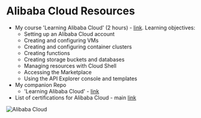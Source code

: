# Alibaba Cloud Resources

 - My course 'Learning Alibaba Cloud' (2 hours) - [link](https://www.linkedin.com/learning/learning-alibaba-cloud).  Learning objectives: 
    - Setting up an Alibaba Cloud account
    - Creating and configuring VMs
    - Creating and configuring container clusters
    - Creating functions
    - Creating storage buckets and databases
    - Managing resources with Cloud Shell
    - Accessing the Marketplace
    - Using the API Explorer console and templates  
  - My companion Repo
    - 'Learning Alibaba Cloud' - [link](https://github.com/lynnlangit/learning-alibaba-cloud)  
  - List of certifications for Alibaba Cloud - main [link](https://edu.alibabacloud.com/certification)

 ![Alibaba Cloud](https://github.com/lynnlangit/learning-cloud/blob/master/AlibabaCloud/alibaba-cloud.png)



